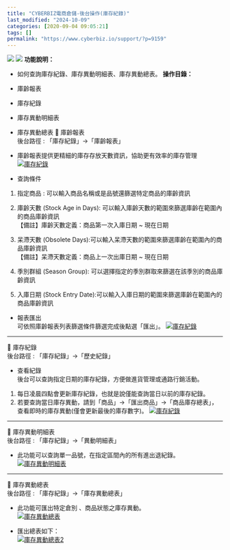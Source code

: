 ```yaml
---
title: "CYBERBIZ電商倉儲-後台操作(庫存紀錄)"
last_modified: "2024-10-09"
categories: [2020-09-04 09:05:21]
tags: []
permalink: "https://www.cyberbiz.io/support/?p=9159"
---
```


![](https://www.cyberbiz.io/support/wp-content/uploads/適用站別.png)
[![](https://www.cyberbiz.io/support/wp-content/uploads/台灣站.png)](https://www.cyberbiz.io/support/?page_id=2490)
**功能說明：**  

* 如何查詢庫存紀錄、庫存異動明細表、庫存異動總表。
**操作目錄：**

* 庫齡報表
* 庫存紀錄
* 庫存異動明細表
* 庫存異動總表
📌 庫齡報表  
後台路徑 : 「庫存紀錄」→「庫齡報表」  


* 庫齡報表提供更精細的庫存存放天數資訊，協助更有效率的庫存管理
[![庫存紀錄](https://www.cyberbiz.io/support/wp-content/uploads/CYBERBIZ電商倉儲-後台操作庫存紀錄05.png)](https://www.cyberbiz.io/support/wp-content/uploads/CYBERBIZ電商倉儲-後台操作庫存紀錄05.png)

* 查詢條件 
1. 指定商品 : 可以輸入商品名稱或是品號還篩選特定商品的庫齡資訊


2. 庫齡天數 (Stock Age in Days): 可以輸入庫齡天數的範圍來篩選庫齡在範圍內的商品庫齡資訊  
【備註】庫齡天數定義：商品第一次入庫日期 ~ 現在日期



3. 呆滯天數 (Obsolete Days):可以輸入呆滯天數的範圍來篩選庫齡在範圍內的商品庫齡資訊  
【備註】呆滯天數定義：商品上一次出庫日期 ~ 現在日期



4. 季別群組 (Season Group): 可以選擇指定的季別群取來篩選在該季別的商品庫齡資訊


5. 入庫日期 (Stock Entry Date):可以輸入入庫日期的範圍來篩選庫齡在範圍內的商品庫齡資訊




* 報表匯出  
可依照庫齡報表列表篩選條件篩選完成後點選「匯出」。 [![庫存紀錄](https://www.cyberbiz.io/support/wp-content/uploads/CYBERBIZ電商倉儲-後台操作庫存紀錄06.png)](https://www.cyberbiz.io/support/wp-content/uploads/CYBERBIZ電商倉儲-後台操作庫存紀錄06.png)

* * *

📌 庫存紀錄  
後台路徑 : 「庫存紀錄」→「歷史紀錄」  


* 查看紀錄  
後台可以查詢指定日期的庫存紀錄，方便做進貨管理或通路行銷活動。

1. 每日凌晨四點會更新庫存紀錄，也就是說僅能查詢當日以前的庫存紀錄。 
2. 若要查詢當日庫存異動，請到「商品」→「匯出商品」→「商品庫存總表」，查看即時的庫存異動(僅會更新最後的庫存數字)。  [![庫存紀錄](https://www.cyberbiz.io/support/wp-content/uploads/CYBERBIZ電商倉儲-後台操作庫存紀錄01.png)](https://www.cyberbiz.io/support/wp-content/uploads/CYBERBIZ電商倉儲-後台操作庫存紀錄01.png)


* * *

📌 庫存異動明細表  
後台路徑 : 「庫存紀錄」→「異動明細表」  


* 此功能可以查詢單一品號，在指定區間內的所有進出退紀錄。  
[![庫存異動明細表](https://www.cyberbiz.io/support/wp-content/uploads/CYBERBIZ電商倉儲-後台操作庫存紀錄02.png)](https://www.cyberbiz.io/support/wp-content/uploads/CYBERBIZ電商倉儲-後台操作庫存紀錄02.png)

* * *

📌 庫存異動總表  
後台路徑 : 「庫存紀錄」→「庫存異動總表」  


* 此功能可匯出特定倉別 、商品狀態之庫存異動。  
[![庫存異動總表](https://www.cyberbiz.io/support/wp-content/uploads/CYBERBIZ電商倉儲-後台操作庫存紀錄03.png)](https://www.cyberbiz.io/support/wp-content/uploads/CYBERBIZ電商倉儲-後台操作庫存紀錄03.png)



* 匯出總表如下：  
[![庫存異動總表2](https://www.cyberbiz.io/support/wp-content/uploads/CYBERBIZ電商倉儲-後台操作庫存紀錄04.png)](https://www.cyberbiz.io/support/wp-content/uploads/CYBERBIZ電商倉儲-後台操作庫存紀錄04.png)



